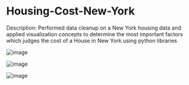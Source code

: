 # Housing-Cost-New-York
Description: Performed data cleanup on a New York housing data and applied visualization concepts to determine the most important factors which judges the cost of a House in New York using python libraries


![image](https://github.com/HarryAnmol/Housing-Cost-New-York/assets/143379459/df93ca7e-e2bc-4d7a-8546-563e15fc7e5f)

![image](https://github.com/HarryAnmol/Housing-Cost-New-York/assets/143379459/85a3533b-48a0-416c-b14f-90ff68d34845)

![image](https://github.com/HarryAnmol/Housing-Cost-New-York/assets/143379459/ed44472c-7587-469b-843a-f11ce342a371)
